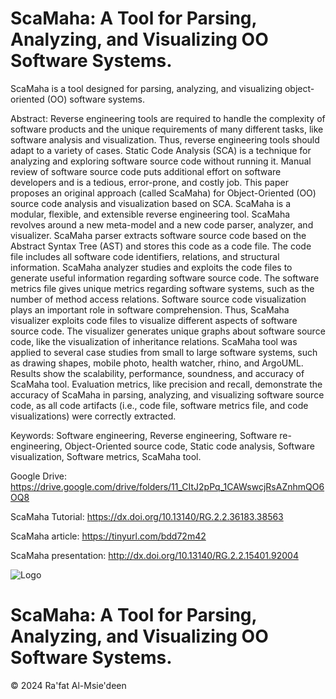 # ScaMaha: A Tool for Parsing, Analyzing, and Visualizing OO Software Systems. 

ScaMaha is a tool designed for parsing, analyzing, and visualizing object-oriented (OO) software systems.

Abstract: Reverse engineering tools are required to handle the complexity of software products and the unique requirements of many different tasks, like software analysis and visualization. Thus, reverse engineering tools should adapt to a variety of cases. Static Code Analysis (SCA) is a technique for analyzing and exploring software source code without running it. Manual review of software source code puts additional effort on software developers and is a tedious, error-prone, and costly job. This paper proposes an original approach (called ScaMaha) for Object-Oriented (OO) source code analysis and visualization based on SCA. ScaMaha is a modular, flexible, and extensible reverse engineering tool. ScaMaha revolves around a new meta-model and a new code parser, analyzer, and visualizer. ScaMaha parser extracts software source code based on the Abstract Syntax Tree (AST) and stores this code as a code file. The code file includes all software code identifiers, relations, and structural information. ScaMaha analyzer studies and exploits the code files to generate useful information regarding software source code. The software metrics file gives unique metrics regarding software systems, such as the number of method access relations. Software source code visualization plays an important role in software comprehension. Thus, ScaMaha visualizer exploits code files to visualize different aspects of software source code. The visualizer generates unique graphs about software source code, like the visualization of inheritance relations. ScaMaha tool was applied to several case studies from small to large software systems, such as drawing shapes, mobile photo, health watcher, rhino, and ArgoUML. Results show the scalability, performance, soundness, and accuracy of ScaMaha tool. Evaluation metrics, like precision and recall, demonstrate the accuracy of ScaMaha in parsing, analyzing, and visualizing software source code, as all code artifacts (i.e., code file, software metrics file, and code visualizations) were correctly extracted.

Keywords: Software engineering, Reverse engineering, Software re-engineering, Object-Oriented source code, Static code analysis, Software visualization, Software metrics, ScaMaha tool.



Google Drive: https://drive.google.com/drive/folders/11_CItJ2pPq_1CAWswcjRsAZnhmQO6OQ8

ScaMaha Tutorial: https://dx.doi.org/10.13140/RG.2.2.36183.38563


ScaMaha article: https://tinyurl.com/bdd72m42

ScaMaha presentation: http://dx.doi.org/10.13140/RG.2.2.15401.92004



![Logo](https://github.com/user-attachments/assets/d9597837-8bb8-4363-8b4d-4a8c923969f9)


# ScaMaha: A Tool for Parsing, Analyzing, and Visualizing OO Software Systems. 

© 2024 Ra'fat Al-Msie'deen

